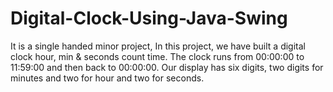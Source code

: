# Digital-Clock-Using-Java-Swing
It is a single handed minor project, In this project, we have built a digital clock hour, min &amp;  seconds count time. The clock runs from 00:00:00 to 11:59:00 and then back to 00:00:00. Our  display has six digits, two digits for minutes and two for hour and two for seconds.
